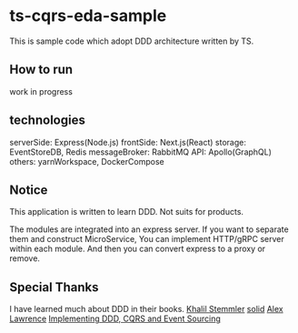# ts-cqrs-eda-sample

This is sample code which adopt DDD architecture written by TS.

## How to run

work in progress

## technologies

serverSide: Express(Node.js)
frontSide: Next.js(React)
storage: EventStoreDB, Redis
messageBroker: RabbitMQ
API: Apollo(GraphQL)
others: yarnWorkspace, DockerCompose

## Notice

This application is written to learn DDD.
Not suits for products.

The modules are integrated into an express server.
If you want to separate them and construct MicroService,
You can implement HTTP/gRPC server within each module.
And then you can convert express to a proxy or remove.

## Special Thanks

I have learned much about DDD in their books.
[Khalil Stemmler](https://khalilstemmler.com/)
  [solid](https://solidbook.io/)
[Alex Lawrence](https://www.alex-lawrence.com/)
  [Implementing DDD, CQRS and Event Sourcing](https://www.alex-lawrence.com/book/)

